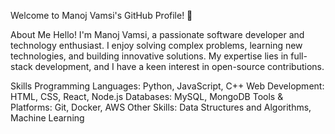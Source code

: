 Welcome to Manoj Vamsi's GitHub Profile! 👋

About Me
Hello! I'm Manoj Vamsi, a passionate software developer and technology enthusiast. I enjoy solving complex problems, learning new technologies, and building innovative solutions. My expertise lies in full-stack development, and I have a keen interest in open-source contributions.

Skills
Programming Languages: Python, JavaScript, C++
Web Development: HTML, CSS, React, Node.js
Databases: MySQL, MongoDB
Tools & Platforms: Git, Docker, AWS
Other Skills: Data Structures and Algorithms, Machine Learning
